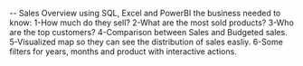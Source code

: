 -- Sales Overview using SQL, Excel and PowerBI
the business needed to know:
1-How much do they sell?
2-What are the most sold products?
3-Who are the top customers?
4-Comparison between Sales and Budgeted sales.
5-Visualized map so they can see the distribution of sales easliy. 
6-Some filters for years, months and product with interactive actions.
